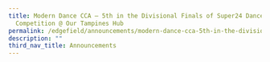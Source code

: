 ```yaml
---
title: Modern Dance CCA – 5th in the Divisional Finals of Super24 Dance
  Competition @ Our Tampines Hub
permalink: /edgefield/announcements/modern-dance-cca-5th-in-the-divisional-finals-of-super24-dance-competition/
description: ""
third_nav_title: Announcements
---
```

